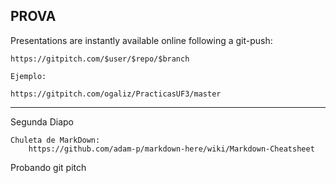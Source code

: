 ## PROVA


Presentations are instantly available online following a git-push:

	https://gitpitch.com/$user/$repo/$branch
	
	Ejemplo:

	https://gitpitch.com/ogaliz/PracticasUF3/master

---

Segunda Diapo

	Chuleta de MarkDown:
		https://github.com/adam-p/markdown-here/wiki/Markdown-Cheatsheet

Probando git pitch
